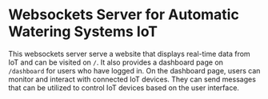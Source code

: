 # Websockets Server for Automatic Watering Systems IoT 
This websockets server serve a website that displays real-time data from IoT and can be visited on `/`. It also provides a dashboard page on `/dashboard` for users who have logged in. On the dashboard page, users can monitor and interact with connected IoT devices. They can send messages that can be utilized to control IoT devices based on the user interface.